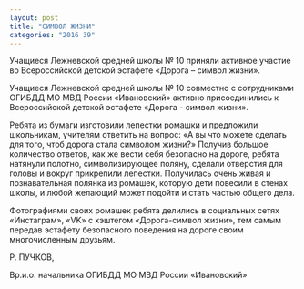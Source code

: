 ```yaml
---
layout: post
title: "СИМВОЛ ЖИЗНИ"
categories: "2016 39"
---
```


Учащиеся Лежневской средней школы № 10 приняли активное участие во Всероссийской детской эстафете «Дорога – символ жизни».

Учащиеся Лежневской средней школы № 10 совместно с сотрудниками ОГИБДД МО МВД России «Ивановский» активно присоединились к Всероссийской детской эстафете «Дорога - символ жизни».

Ребята из бумаги изготовили лепестки ромашки и предложили школьникам, учителям ответить на вопрос: «А вы что можете сделать для того, чтоб дорога стала символом жизни?» Получив большое количество ответов, как же вести себя безопасно на дороге, ребята натянули полотно, символизирующее поляну, сделали отверстия для головы и вокруг прикрепили лепестки. Получилась очень живая и познавательная полянка из ромашек, которую дети повесили в стенах школы, и любой желающий может подойти и стать частью общего дела.

Фотографиями своих ромашек ребята делились в социальных сетях «Инстаграм», «VK»  с хэштегом «Дорога-символ жизни», тем самым передав эстафету безопасного поведения на дороге своим многочисленным друзьям.

Р. ПУЧКОВ,

Вр.и.о. начальника ОГИБДД МО МВД России «Ивановский»


